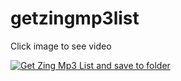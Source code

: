 # getzingmp3list

Click image to see video

[![Get Zing Mp3 List and save to folder](https://scontent.fsgn5-4.fna.fbcdn.net/v/t15.5256-10/s851x315/42971863_1825641900895062_6019076952273453056_n.jpg?_nc_cat=104&oh=19c8ddcb88a1f495ad85d4cb0f31426b&oe=5C58C46F)](https://video.fsgn5-7.fna.fbcdn.net/v/t42.9040-2/44142249_295239237981808_2200597631648923648_n.mp4?_nc_cat=103&efg=eyJybHIiOjMwMCwicmxhIjo1MTIsInZlbmNvZGVfdGFnIjoic3ZlX3NkIn0%3D&rl=300&vabr=38&oh=8ed47aafb30676a52c48ef884c14f85e&oe=5BC6E693)

